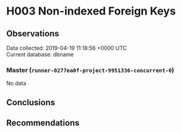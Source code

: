 # H003 Non-indexed Foreign Keys #

## Observations ##
Data collected: 2019-04-19 11:18:56 +0000 UTC  
Current database: dbname  

### Master (`runner-0277ea0f-project-9951336-concurrent-0`) ###


No data


## Conclusions ##


## Recommendations ##

